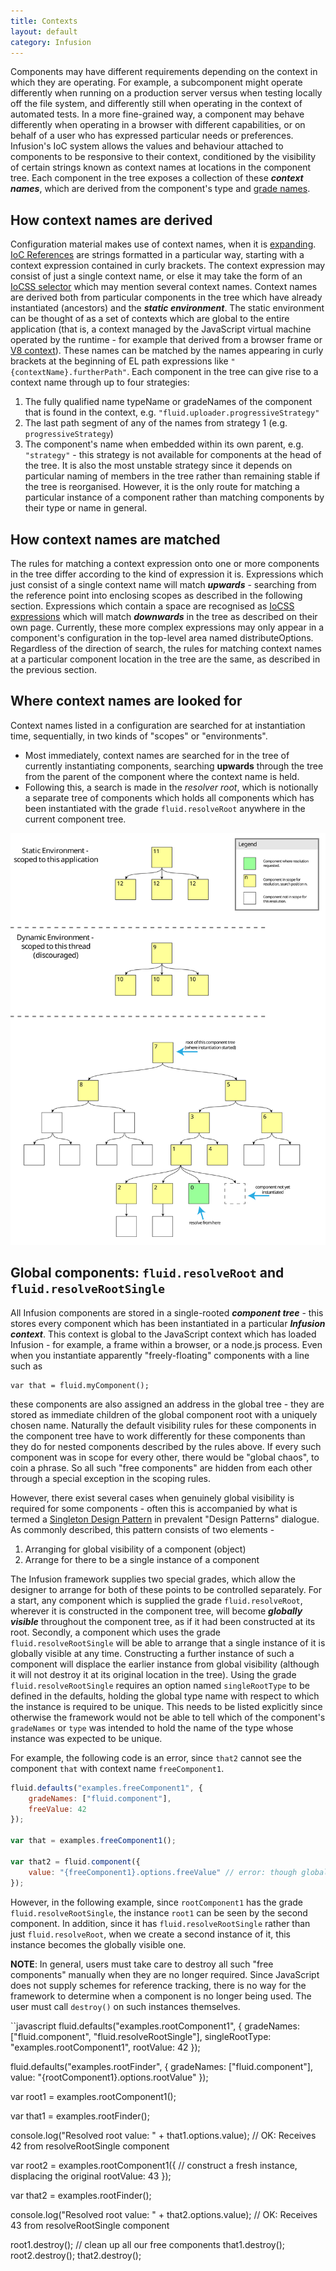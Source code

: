 ```yaml
---
title: Contexts
layout: default
category: Infusion
---
```


Components may have different requirements depending on the context in which they are operating.
For example, a subcomponent might operate differently when running on a production server versus
when testing locally off the file system, and differently still when operating in the context of
automated tests. In a more fine-grained way, a component may behave differently when operating in
a browser with different capabilities, or on behalf of a user who has expressed particular needs or
preferences. Infusion's IoC system allows the values and behaviour attached to components to be
responsive to their context, conditioned by the visibility of certain strings known as context names
at locations in the component tree. Each component in the tree exposes a collection of these
__*context names*__, which are derived from the component's type and [grade names](ComponentGrades.md).

## How context names are derived ##

Configuration material makes use of context names, when it is [expanding](ExpansionOfComponentOptions.md).
[IoC References](IoCReferences.md) are strings formatted in a particular way, starting with a context
expression contained in curly brackets. The context expression may consist of just a single context name,
or else it may take the form of an [IoCSS selector](IoCSS.md) which may mention several context names.
Context names are derived both from particular components in the tree which have already instantiated
(ancestors) and the __*static environment*__. The static environment can be thought of as a set of
contexts which are global to the entire application (that is, a context managed by the JavaScript
virtual machine operated by the runtime - for example that derived from a browser frame or
[V8 context](https://developers.google.com/v8/embed#contexts)). These names can be matched by the
names appearing in curly brackets at the beginning of EL path expressions like
`"{contextName}.furtherPath"`. Each component in the tree can give rise to a context name through
up to four strategies:

1. The fully qualified name typeName or gradeNames of the component that is found in the context,
e.g. `"fluid.uploader.progressiveStrategy"`
1. The last path segment of any of the names from strategy 1 (e.g. `progressiveStrategy`)
1. The component's name when embedded within its own parent, e.g. `"strategy"` - this strategy is
not available for components at the head of the tree. It is also the most unstable strategy since
it depends on particular naming of members in the tree rather than remaining stable if the tree is
reorganised. However, it is the only route for matching a particular instance of a component rather
than matching components by their type or name in general.

## How context names are matched ##

The rules for matching a context expression onto one or more components in the tree differ according
to the kind of expression it is. Expressions which just consist of a single context name will match
__*upwards*__ - searching from the reference point into enclosing scopes as described in the
following section. Expressions which contain a space are recognised as [IoCSS expressions](IoCSS.md)
which will match __*downwards*__ in the tree as described on their own page. Currently, these more
complex expressions may only appear in a component's configuration in the top-level area named
distributeOptions. Regardless of the direction of search, the rules for matching context names
at a particular component location in the tree are the same, as described in the previous section.

## Where context names are looked for ##

Context names listed in a configuration are searched for at instantiation time, sequentially,
in two kinds of "scopes" or "environments".

* Most immediately, context names are searched for in the tree of currently instantiating
components, searching __upwards__ through the tree from the parent of the component where the context
name is held.
* Following this, a search is made in the *resolver root*, which is notionally a separate tree
of components which holds all components which has been instantiated with the grade `fluid.resolveRoot` anywhere in the
current component tree.

![Diagram showing coloured squared representing components in a component tree](images/IoC-scope.svg)

## Global components: `fluid.resolveRoot` and `fluid.resolveRootSingle`

All Infusion components are stored in a single-rooted **_component tree_** - this stores every component which
has been instantiated in a particular **_Infusion context_**. This context is global to the JavaScript context 
which has loaded Infusion - for example, a frame within a browser, or a node.js process. Even when you 
instantiate apparently "freely-floating" components with a line such as

```
var that = fluid.myComponent();
```

these components are also assigned an address in the global tree - they are stored as immediate children
of the global component root with a uniquely chosen name. Naturally the default visibility rules for
these components in the component tree have to work differently for these components than they do for
nested components described by the rules above. If every such component was in scope for every other, there 
would be "global chaos", to coin a phrase. So all such "free components" are hidden from each other
through a special exception in the scoping rules.

However, there exist several cases when genuinely global visibility is required for some components - often
this is accompanied by what is termed a [Singleton Design Pattern](https://en.wikipedia.org/wiki/Singleton_pattern) 
in prevalent "Design Patterns" dialogue. As commonly described, this pattern consists of two elements - 

1. Arranging for global visibility of a component (object)
2. Arrange for there to be a single instance of a component

The Infusion framework supplies two special grades, which allow the designer to arrange for both of these
points to be controlled separately. For a start, any component which is supplied the grade `fluid.resolveRoot`,
wherever it is constructed in the component tree, will become **_globally visible_** throughout the component
tree, as if it had been constructed at its root. Secondly, a component which uses the grade 
`fluid.resolveRootSingle` will be able to arrange that a single instance of it is globally visible at any
time. Constructing a further instance of such a component will displace the earlier instance from global
visibility (although it will not destroy it at its original location in the tree). Using the grade `fluid.resolveRootSingle`
requires an option named `singleRootType` to be defined in the defaults, holding the global type name with 
respect to which the instance is required to be unique. This needs to be listed explicitly since otherwise the
framework would not be able to tell which of the component's `gradeNames` or `type` was intended to hold the name of the
type whose instance was expected to be unique.

For example, the following code is an error, since `that2` cannot see the component `that` with context name `freeComponent1`. 

```javascript
fluid.defaults("examples.freeComponent1", {
    gradeNames: ["fluid.component"],
    freeValue: 42
});

var that = examples.freeComponent1();

var that2 = fluid.component({
    value: "{freeComponent1}.options.freeValue" // error: though global, freeComponent1 is not resolvable
});
```

However, in the following example, since `rootComponent1` has the grade `fluid.resolveRootSingle`, the instance `root1` can be seen by the
second component. In addition, since it has `fluid.resolveRootSingle` rather than just `fluid.resolveRoot`, when we
create a second instance of it, this instance becomes the globally visible one.

**NOTE**: In general, users must take care to destroy all such "free components" manually when they are no longer required. Since
JavaScript does not supply schemes for reference tracking, there is no way for the framework to determine when a component is no
longer being used. The user must call `destroy()` on such instances themselves. 

``javascript
fluid.defaults("examples.rootComponent1", {
    gradeNames: ["fluid.component", "fluid.resolveRootSingle"],
    singleRootType: "examples.rootComponent1",
    rootValue: 42
});


fluid.defaults("examples.rootFinder", {
    gradeNames: ["fluid.component"],
    value: "{rootComponent1}.options.rootValue"
});

var root1 = examples.rootComponent1();

var that1 = examples.rootFinder();

console.log("Resolved root value: " + that1.options.value); // OK: Receives 42 from resolveRootSingle component

var root2 = examples.rootComponent1({ // construct a fresh instance, displacing the original
    rootValue: 43
});

var that2 = examples.rootFinder();

console.log("Resolved root value: " + that2.options.value); // OK: Receives 43 from resolveRootSingle component

root1.destroy(); // clean up all our free components
that1.destroy();
root2.destroy();
that2.destroy();
```
